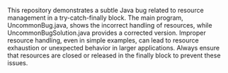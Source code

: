 This repository demonstrates a subtle Java bug related to resource management in a try-catch-finally block. The main program, UncommonBug.java, shows the incorrect handling of resources, while UncommonBugSolution.java provides a corrected version. Improper resource handling, even in simple examples, can lead to resource exhaustion or unexpected behavior in larger applications. Always ensure that resources are closed or released in the finally block to prevent these issues.